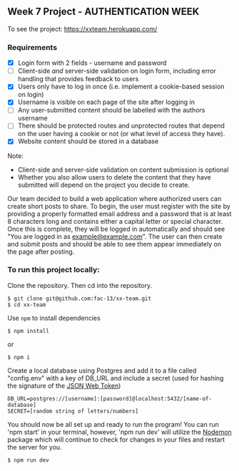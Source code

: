## Week 7 Project - AUTHENTICATION WEEK

To see the project: https://xxteam.herokuapp.com/

### Requirements
+ [x] Login form with 2 fields - username and password
+ [ ] Client-side _and_ server-side validation on login form, including error handling that provides feedback to users
+ [x] Users only have to log in once (i.e. implement a cookie-based session on login)
+ [x] Username is visible on each page of the site after logging in
+ [ ] Any user-submitted content should be labelled with the authors username
+ [ ] There should be protected routes and unprotected routes that depend on the user having a cookie or not (or what level of access they have).
+ [x] Website content should be stored in a database

Note:
+ Client-side and server-side validation on content submission is optional
+ Whether you also allow users to delete the content that they have submitted will depend on the project you decide to create.

Our team decided to build a web application where authorized users can create short posts to share. To begin, the user must register with the site by providing a properly formatted email address and a password that is at least 8 characters long and contains either a capital letter or special character. Once this is complete, they will be logged in automatically and should see "You are logged in as example@example.com". The user can then create and submit posts and should be able to see them appear immediately on the page after posting.

### To run this project locally:
Clone the repository. Then cd into the repository.
```
$ git clone git@github.com:fac-13/xx-team.git
$ cd xx-team
```
Use `npm` to install dependencies
```
$ npm install
```
or
```
$ npm i
```

Create a local database using Postgres and add it to a file called "config.env" with a key of DB_URL and include a secret (used for hashing the signature of the [JSON Web Token](https://en.wikipedia.org/wiki/JSON_Web_Token))

```
DB_URL=postgres://[username]:[password]@localhost:5432/[name-of-database]
SECRET=[random string of letters/numbers]
```

You should now be all set up and ready to run the program! You can run 'npm start' in your terminal, however, 'npm run dev' will utilize the [Nodemon](https://www.npmjs.com/package/nodemon) package which will continue to check for changes in your files and restart the server for you.
```
$ npm run dev
```



